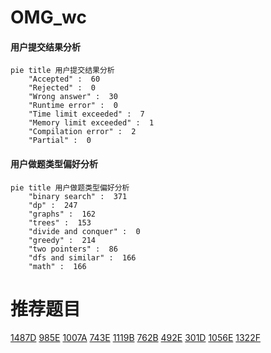 # OMG_wc

<!-- tabs:start -->



#### **用户提交结果分析**

```mermaid
pie title 用户提交结果分析
    "Accepted" :  60
    "Rejected" :  0
    "Wrong answer" :  30
    "Runtime error" :  0
    "Time limit exceeded" :  7
    "Memory limit exceeded" :  1
    "Compilation error" :  2
    "Partial" :  0
```

#### **用户做题类型偏好分析**

```mermaid
pie title 用户做题类型偏好分析
    "binary search" :  371
    "dp" :  247
    "graphs" :  162
    "trees" :  153
    "divide and conquer" :  0
    "greedy" :  214
    "two pointers" :  86
    "dfs and similar" :  166
    "math" :  166
```



<!-- tabs:end -->
# 推荐题目
[1487D](https://codeforces.com/contest/1487/problem/D)
[985E](https://codeforces.com/contest/985/problem/E)
[1007A](https://codeforces.com/contest/1007/problem/A)
[743E](https://codeforces.com/contest/743/problem/E)
[1119B](https://codeforces.com/contest/1119/problem/B)
[762B](https://codeforces.com/contest/762/problem/B)
[492E](https://codeforces.com/contest/492/problem/E)
[301D](https://codeforces.com/contest/301/problem/D)
[1056E](https://codeforces.com/contest/1056/problem/E)
[1322F](https://codeforces.com/contest/1322/problem/F)
